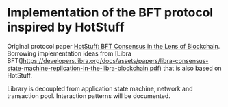Implementation of the BFT protocol inspired by HotStuff
=======================================================

Original protocol paper [HotStuff: BFT Consensus in the Lens of Blockchain](https://arxiv.org/pdf/1803.05069.pdf).
Borrowing implementation ideas from [Libra BFT(]https://developers.libra.org/docs/assets/papers/libra-consensus-state-machine-replication-in-the-libra-blockchain.pdf) that is also based on HotStuff.


Library is decoupled from application state machine, network and transaction pool. Interaction patterns will be documented.